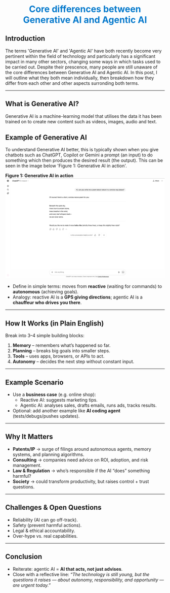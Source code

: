 <div style="text-align:center; color:#007acc; font-size:2em; font-weight:bold;">
  Core differences between Generative AI and Agentic AI
</div>

## Introduction
The terms 'Generative AI' and 'Agentic AI' have both recently become very pertinent within the field of technology and particularly has a significant impact in many other sectors, changing some ways in which tasks used to be carried out.
Despite their prescence, many people are still unaware of the core differences between Generative AI and Agentic AI. In this post, I will outline what they both mean individually, then breakdown how they differ from each other and other aspects surronding both terms.

---

## What is Generative AI?
Generative AI is a machine-learning model that utilises the data it has been trained on to create new content such as videos, images, audio and text.

## Example of Generative AI
To understand Generative AI better, this is typically shown when you give chatbots such as ChatGPT, Copilot or Gemini a prompt (an input) to do something which then produces the desired result (the output). This can be seen in the image below 'Figure 1: Generative AI in action'.

**Figure 1: Generative AI in action**
![Generative AI in action](/assets/images/generative-ai-in-action.png)


- Define in simple terms: moves from **reactive** (waiting for commands) to **autonomous** (achieving goals).  
- Analogy: reactive AI is a **GPS giving directions**; agentic AI is a **chauffeur who drives you there**.

---

## How It Works (in Plain English)
Break into 3–4 simple building blocks:  
1. **Memory** – remembers what’s happened so far.  
2. **Planning** – breaks big goals into smaller steps.  
3. **Tools** – uses apps, browsers, or APIs to act.  
4. **Autonomy** – decides the next step without constant input.  

---

## Example Scenario
- Use a **business case** (e.g. online shop):  
   - Reactive AI: suggests marketing tips.  
   - Agentic AI: analyses sales, drafts emails, runs ads, tracks results.  
- Optional: add another example like **AI coding agent** (tests/debugs/pushes updates).

---

## Why It Matters
- **Patents/IP** → surge of filings around autonomous agents, memory systems, and planning algorithms.  
- **Consulting** → companies need advice on ROI, adoption, and risk management.  
- **Law & Regulation** → who’s responsible if the AI “does” something harmful?  
- **Society** → could transform productivity, but raises control + trust questions.

---

## Challenges & Open Questions
- Reliability (AI can go off-track).  
- Safety (prevent harmful actions).  
- Legal & ethical accountability.  
- Over-hype vs. real capabilities.

---

## Conclusion
- Reiterate: agentic AI = **AI that acts, not just advises**.  
- Close with a reflective line: *“The technology is still young, but the questions it raises — about autonomy, responsibility, and opportunity — are urgent today.”*
